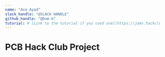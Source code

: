 ```yaml
---
name: "Ava Ayad"
slack_handle: "@SLACK HANDLE"
github_handle: "@Dum-b"
tutorial: # [Link to the tutorial if you used one](https://jams.hackclub.com/jam/hacker-card)
---
```


# PCB Hack Club Project

<!-- I am making a PCB hackcard to promote my friendship with Catie Foley, a student in my grade. She is the bestest and we designed our cards after each other. -->

<!-- $19.48 -->

<!-- Some challenges in my design process was that it took me some time to find a good program for outlining my images I want to display on the card. The actual component placement was easy and fun. -->
